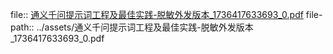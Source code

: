 file:: [通义千问提示词工程及最佳实践-脱敏外发版本_1736417633693_0.pdf](../assets/通义千问提示词工程及最佳实践-脱敏外发版本_1736417633693_0.pdf)
file-path:: ../assets/通义千问提示词工程及最佳实践-脱敏外发版本_1736417633693_0.pdf
